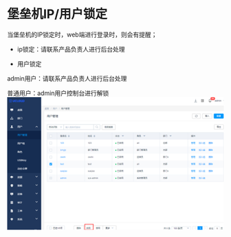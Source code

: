 

# 堡垒机IP/用户锁定

当堡垒机的IP锁定时，web端进行登录时，则会有提醒；

* ip锁定：请联系产品负责人进行后台处理

* 用户锁定

admin用户：请联系产品负责人进行后台处理

普通用户：admin用户控制台进行解锁
![](/images/faq_super/userlock.png)
